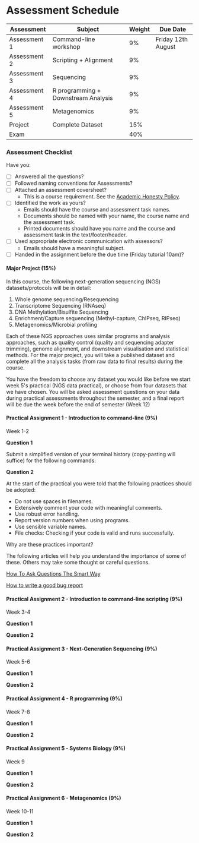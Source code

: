 # Assessment Schedule


| **Assessment** | **Subject** | **Weight** | **Due Date** | 
|----------------|-------------|------------|--------------|
| Assessment 1 | Command-line workshop | 9% | Friday 12th August |
| Assessment 2 | Scripting + Alignment | 9% |  |
| Assessment 3 | Sequencing | 9% |  |
| Assessment 4 | R programming + Downstream Analysis | 9% |  |
| Assessment 5 | Metagenomics | 9% |  | 
| Project | Complete Dataset | 15% |  |
| Exam | | 40% | | 

### Assessment Checklist

Have you:

-[ ] Answered all the questions?
-[ ] Followed naming conventions for Assessments?
-[ ] Attached an assessment coversheet?
	- This is a course requirement. See the [Academic Honesty Policy](http://www.adelaide.edu.au/policies/230/).
-[ ] Identified the work as yours?
	- Emails should have the course and assessment task names.
	- Documents should be named with your name, the course name and the assessment task.
	- Printed documents should have you name and the course and assessment task in the text/footer/header.
-[ ] Used appropriate electronic communication with assessors?
	- Emails should have a meaningful subject.
-[ ] Handed in the assignment before the due time (Friday tutorial 10am)?
	
#### Major Project (15%)

In this course, the following next-generation sequencing (NGS) datasets/protocols will be in detail:

1. Whole genome sequencing/Resequencing  
2. Transcriptome Sequencing (RNAseq)
3. DNA Methylation/Bisulfite Sequencing
4. Enrichment/Capture sequencing (Methyl-capture, ChIPseq, RIPseq)
5. Metagenomics/Microbial profiling

Each of these NGS approaches uses similar programs and analysis approaches, such as quality control (quality and sequencing adapter trimming), genome alignment, and downstream visualisation and statistical methods. For the major project, you will take a published dataset and complete all the analysis tasks (from raw data to final results) during the course. 

You have the freedom to choose any dataset you would like before we start week 5's practical (NGS data practical), or choose from four datasets that we have chosen. You will be asked assessment questions on your data during practical assessments throughout the semester, and a final report will be due the week before the end of semester (Week 12)


#### Practical Assignment 1 - Introduction to command-line (9%)

Week 1-2

__Question 1__

Submit a simplified version of your terminal history (copy-pasting will suffice) for the following commands:

__Question 2__

At the start of the practical you were told that the following practices should be adopted:
- Do not use spaces in filenames.
- Extensively comment your code with meaningful comments.
- Use robust error handling.
- Report version numbers when using programs.
- Use sensible variable names.
- File checks: Checking if your code is valid and runs successfully.
	
Why are these practices important?

The following articles will help you understand the importance of some of these.
Others may take some thought or careful questions.

[How To Ask Questions The Smart Way](http://www.catb.org/esr/faqs/smart-questions.html)

[How to write a good bug report](https://musescore.org/en/developers-handbook/how-write-good-bug-report-step-step-instructions)

#### Practical Assignment 2 - Introduction to command-line scripting (9%)

Week 3-4

__Question 1__



__Question 2__


#### Practical Assignment 3 - Next-Generation Sequencing (9%)

Week 5-6

__Question 1__



__Question 2__


#### Practical Assignment 4 - R programming (9%)

Week 7-8

__Question 1__



__Question 2__


#### Practical Assignment 5 - Systems Biology (9%)

Week 9

__Question 1__



__Question 2__


#### Practical Assignment 6 - Metagenomics (9%)

Week 10-11

__Question 1__



__Question 2__
